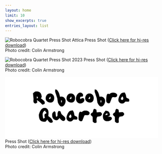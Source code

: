 ```yaml
---
layout: home
limit: 10
show_excerpts: true
entries_layout: list
---
```


![Robocobra Quartet Press Shot Attica](/assets/images/bandphoto-attica.jpg)
Press Shot ([Click here for hi-res download](/assets/images/bandphoto-attica.jpg))  
Photo credit: Colin Armstrong

![Robocobra Quartet Press Shot 2023](/assets/images/bandphoto-titanic.jpg)
Press Shot ([Click here for hi-res download](/assets/images/bandphoto-titanic.jpg))  
Photo credit: Colin Armstrong

![Logo](/assets/images/rqlogo.png)
Press Shot ([Click here for hi-res download](/assets/images/rqlogo.png))  
Photo credit: Colin Armstrong
